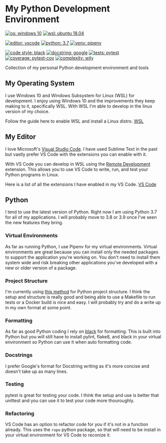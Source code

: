 # My Python Development Environment

[![os: windows 10](https://img.shields.io/badge/os-windows%2010-blue)]()
[![wsl: ubuntu 18.04](https://img.shields.io/badge/wsl-ubuntu%2018.04-orange)]()

[![editor: vscode](https://img.shields.io/badge/editor-vscode-blue)](https://code.visualstudio.com/)
[![python: 3.7](https://img.shields.io/badge/python-3.7-blue.svg)](https://www.python.org/downloads/release/python-370/)
[![venv: pipenv](https://img.shields.io/badge/venv-pipenv-orange)](https://github.com/pypa/pipenv)

[![code style: black](https://img.shields.io/badge/code%20style-black-000000.svg)](https://github.com/ambv/black)
[![docstring: google](https://img.shields.io/badge/docstring-google-blue)](https://sphinxcontrib-napoleon.readthedocs.io/en/latest/example_google.html)
[![tests: pytest](https://img.shields.io/badge/tests-pytest-lightgrey)](https://docs.pytest.org/en/latest/)
[![coverage: pytest-cov](https://img.shields.io/badge/coverage-pytest--cov-green)](https://pytest-cov.readthedocs.io/en/latest/)
[![complexity: wily](https://img.shields.io/badge/complexity-wily-green)](https://wily.readthedocs.io/en/latest/)


Collection of my personal Python development environment and tools

## My Operating System

I use Windows 10 and Windows Subsystem for Linux (WSL) for development.  I enjoy using Windows 10 and the improvements they keep making to it, specifically WSL.  With WSL I'm able to develop in the linux version of my choice.

Follow the guide here to enable WSL and install a Linux distro.  [WSL](wsl.md)

## My Editor

I love Microsoft's [Visual Studio Code](https://code.visualstudio.com/).  I have used Sublime Text in the past but vastly prefer VS Code with the extensions you can enable with it.  

With VS Code you can develop in WSL using the [Remote Development](https://marketplace.visualstudio.com/items?itemName=ms-vscode-remote.vscode-remote-extensionpack) extension.  This allows you to use VS Code to write, run, and test your Python programs in Linux.

Here is a list of all the extensions I have enabled in my VS Code. [VS Code](vscode.md)

## Python

I tend to use the latest version of Python.  Right now I am using Python 3.7 for all of my applications.  I will probably move to 3.8 or 3.9 once I've seen the new features they bring.  

### Virtual Environments

As far as running Python, I use Pipenv for my virtual environments.  Virtual environments are great because you can install only the needed packages to support the application you're working on.  You don't need to install them system wide and risk breaking other applications you've developed with a new or older version of a package.

### Project Structure

I'm currently using [this method](https://towardsdatascience.com/ultimate-setup-for-your-next-python-project-179bda8a7c2c) for Python project structure.  I think the setup and structure is really good and being able to use a Makefile to run tests or a Docker build is nice and easy.  I will probably try and do a write up in my own format at some point.

### Formatting
As far as good Python coding I rely on [black](https://github.com/psf/black/) for formatting.  This is built into Python but you will still have to install pylint, flake8, and black in your virtual environment so Python can use it when auto formatting code.

### Docstrings
I prefer Google's format for Docstring writing as it's more concise and doesn't take up as many lines.

### Testing

pytest is great for testing your code.  I think the setup and use is better that unittest and you can use it to test your code more thouroughly.

### Refactoring

VS Code has an option to refactor code for you if it's not in a function already.  This uses the `rope` python package, so that will need to be install in your virtual environment for VS Code to reconize it.

